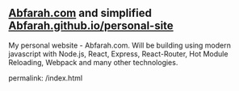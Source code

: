 ## [Abfarah.com](http://Abfarah.com) and simplified [Abfarah.github.io/personal-site](https://Abfarah.github.io)

My personal website - Abfarah.com. Will be building using modern javascript with Node.js, React, Express, React-Router, Hot Module Reloading, Webpack and many other technologies.

permalink: /index.html

